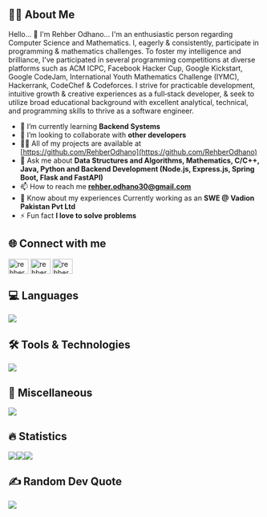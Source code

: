 <!--
<img src="https://camo.githubusercontent.com/5ddf73ad3a205111cf8c686f687fc216c2946a75005718c8da5b837ad9de78c9/68747470733a2f2f7468756d62732e6766796361742e636f6d2f4576696c4e657874446576696c666973682d736d616c6c2e676966" width="100%">
 -->

## 👨‍💻 About Me 
<p align="left">
Hello... 👋 I'm Rehber Odhano... I'm an enthusiastic person regarding Computer Science and Mathematics. I, eagerly & consistently, participate in programming & mathematics challenges. To foster my intelligence and brilliance, I've participated in several programming competitions at diverse platforms such as ACM ICPC, Facebook Hacker Cup, Google Kickstart, Google CodeJam, International Youth Mathematics Challenge (IYMC), Hackerrank, CodeChef & Codeforces. I strive for practicable development, intuitive growth & creative experiences as a full‐stack developer, & seek to utilize broad educational background with excellent analytical, technical, and programming skills to thrive as a software engineer.
</p>

<!-- - 🔭 I’m currently working on [Quick Response/Feedback Automation System (QRFS)](https://qrfs-frontend-final.vercel.app) -->
- 🌱 I’m currently learning **Backend Systems**
- 👯 I’m looking to collaborate with **other developers**
- 👨‍💻 All of my projects are available at [https://github.com/RehberOdhano](https://github.com/RehberOdhano)
- 💬 Ask me about **Data Structures and Algorithms, Mathematics, C/C++, Java, Python and Backend Development (Node.js, Express.js, Spring Boot, Flask and FastAPI)**
- 📫 How to reach me **rehber.odhano30@gmail.com**
- 📄 Know about my experiences Currently working as an **SWE @ Vadion Pakistan Pvt Ltd**
- ⚡ Fun fact **I love to solve problems**

## 🌐 Connect with me
<!-- <h2 align="left">Connect with me (Social & Coding Platforms)</h2> -->
<p align="left">
<!-- <a href="https://twitter.com/rehberodhano" target="blank"><img align="center" src="https://raw.githubusercontent.com/rahuldkjain/github-profile-readme-generator/master/src/images/icons/Social/twitter.svg" alt="rehberodhano" height="30" width="40" /></a> -->
<a href="https://www.linkedin.com/in/rehber-rassani-646743224/" target="blank"><img align="center" src="https://raw.githubusercontent.com/rahuldkjain/github-profile-readme-generator/master/src/images/icons/Social/linked-in-alt.svg" alt="rehber-odhano" height="30" width="40" /></a>
<!-- <a href="https://kaggle.com/rehberodhano" target="blank"><img align="center" src="https://raw.githubusercontent.com/rahuldkjain/github-profile-readme-generator/master/src/images/icons/Social/kaggle.svg" alt="rehberodhano" height="30" width="40" /></a> -->
<!-- <a href="https://fb.com/rehberodhano" target="blank"><img align="center" src="https://raw.githubusercontent.com/rahuldkjain/github-profile-readme-generator/master/src/images/icons/Social/facebook.svg" alt="rehberodhano" height="30" width="40" /></a> -->
<!-- <a href="https://instagram.com/rehberodhano" target="blank"><img align="center" src="https://raw.githubusercontent.com/rahuldkjain/github-profile-readme-generator/master/src/images/icons/Social/instagram.svg" alt="rehberodhano" height="30" width="40" /></a> -->
<a href="https://www.codechef.com/users/rehberodhano" target="blank"><img align="center" src="https://cdn.jsdelivr.net/npm/simple-icons@3.1.0/icons/codechef.svg" alt="rehberodhano" height="30" width="40" /></a>
<a href="https://www.hackerrank.com/rehber_odhano30" target="blank"><img align="center" src="https://raw.githubusercontent.com/rahuldkjain/github-profile-readme-generator/master/src/images/icons/Social/hackerrank.svg" alt="rehber_odhano30" height="30" width="40" /></a>
<!-- <a href="https://codeforces.com/profile/rehber_odhano" target="blank"><img align="center" src="https://raw.githubusercontent.com/rahuldkjain/github-profile-readme-generator/master/src/images/icons/Social/codeforces.svg" alt="rehber_odhano" height="30" width="40" /></a>
<a href="https://www.leetcode.com/rehber_odhano" target="blank"><img align="center" src="https://raw.githubusercontent.com/rahuldkjain/github-profile-readme-generator/master/src/images/icons/Social/leet-code.svg" alt="rehber_odhano" height="30" width="40" /></a>
<a href="https://www.hackerearth.com/rehber" target="blank"><img align="center" src="https://raw.githubusercontent.com/rahuldkjain/github-profile-readme-generator/master/src/images/icons/Social/hackerearth.svg" alt="rehber" height="30" width="40" /></a>
<a href="https://auth.geeksforgeeks.org/user/rehberodhano2k" target="blank"><img align="center" src="https://raw.githubusercontent.com/rahuldkjain/github-profile-readme-generator/master/src/images/icons/Social/geeks-for-geeks.svg" alt="rehberodhano2k" height="30" width="40" /></a> -->
</p>

## 💻 Languages
<p align="left">
<!--   <a href="https://skillicons.dev"> <img src="https://skillicons.dev/icons?i=c,cpp,java,javascript,ts,python,php,bash,matlab" /> </a> -->
  <a href="https://skillicons.dev"> <img src="https://skillicons.dev/icons?i=cpp,java,python,javascript" /> </a>
</p>

## 🛠️ Tools & Technologies 
<!-- <p align="left">
  <a href="https://skillicons.dev"> <img src="https://skillicons.dev/icons?i=nodejs,expressjs,laravel,jquery,bootstrap,vue,react,redux,babel,webpack,aws,gcp,figma,firebase,graphql,heroku,jest,postman,pytorch,rabbitmq,sass,tensorflow,flask,docker,git,github,html,css,latex,regex,mongodb,mysql,redis"/> </a> -->
  
  <a href="https://skillicons.dev"> <img src="https://skillicons.dev/icons?i=spring,nodejs,expressjs,fastapi,flask,jquery,html,css,bootstrap,jest,selenium,rabbitmq,git,github,mongodb,mysql,postgresql,redis,jenkins,aws,nginx"/> </a>
</p>

## 🧰 Miscellaneous
<p align="left">
  <a href="https://skillicons.dev"> <img src="https://skillicons.dev/icons?i=linux,windows,ubuntu,idea,vscode,visualstudio,powershell,atom,sublime" /> </a>
</p>

## 🔥 Statistics
<div style="display: flex; flex-direction: row;">
  <img src="https://github-readme-stats.vercel.app/api?username=RehberOdhano&show_icons=true&theme=radical">
  <img src="https://github-readme-streak-stats.herokuapp.com/?user=RehberOdhano&theme=radical&hide_border=false">
  <img src="https://github-readme-stats.vercel.app/api/top-langs/?username=RehberOdhano&theme=radical&hide_border=false&include_all_commits=true&count_private=true&layout=compact">
</div>

## ✍️ Random Dev Quote
![](https://quotes-github-readme.vercel.app/api?type=horizontal&theme=radical)
